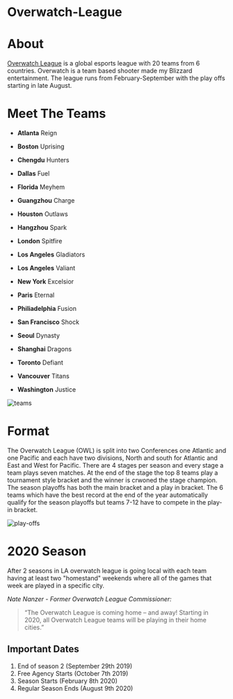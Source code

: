 # Overwatch-League
# About
[Overwatch League](https://overwatchleague.com/en-us/) is a global esports league with 20 teams from 6 countries. Overwatch is a team based shooter made my Blizzard entertainment. The league runs from February-September with the play offs starting in late August.

# Meet The Teams
- **Atlanta** Reign

- **Boston** Uprising 

- **Chengdu** Hunters

- **Dallas** Fuel

- **Florida** Meyhem

- **Guangzhou** Charge

- **Houston** Outlaws

- **Hangzhou** Spark

- **London** Spitfire

- **Los Angeles** Gladiators

- **Los Angeles** Valiant

- **New York** Excelsior

- **Paris** Eternal

- **Philiadelphia** Fusion

- **San Francisco** Shock

- **Seoul** Dynasty

- **Shanghai** Dragons

- **Toronto** Defiant

- **Vancouver** Titans

- **Washington** Justice

![teams](https://i.redd.it/4iknmozkew121.jpg)

# Format
The Overwatch League (OWL) is split into two Conferences one Atlantic and one Pacific and each have two divisions, North and south for Atlantic and East and West for Pacific. There are 4 stages per season and every stage a team plays seven matches. At the end of the stage the top 8 teams play a tournament style bracket and the winner is crwoned the stage champion. The season playoffs has both the main bracket and a play in bracket. The 6 teams which have the best record at the end of the year automatically qualify for the season playoffs but teams 7-12 have to compete in the play-in bracket.

![play-offs](https://pbs.twimg.com/media/EDV8jKlUwAAAQPX.jpg)

# 2020 Season
After 2 seasons in LA overwatch league is going local with each team having at least two "homestand" weekends where all of the games that week are played in a specific city.

*Nate Nanzer - Former Overwatch League Commissioner:*
>“The Overwatch League is coming home – and away! Starting in 2020, all Overwatch League teams will be playing in their home cities.”

## Important Dates
1. End of season 2 (September 29th 2019)
2. Free Agency Starts (October 7th 2019)
3. Season Starts (February 8th 2020)
4. Regular Season Ends (August 9th 2020)
